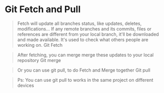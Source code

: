 # Git Fetch and Pull
>Fetch will update all branches status, like updates, deletes, modifications... 
>	If any remote branches and its commits, files or references are different from your local branch, it'll be downloaded and made available.
>		It's used to check what others people are working on.
	Git Fetch

>After fetching, you can merge merge these updates to your local repository
	Git merge

>Or you can use git pull, to do Fetch and Merge together
	Git pull

>Ps: You can use git pull to works in the same project on different devices